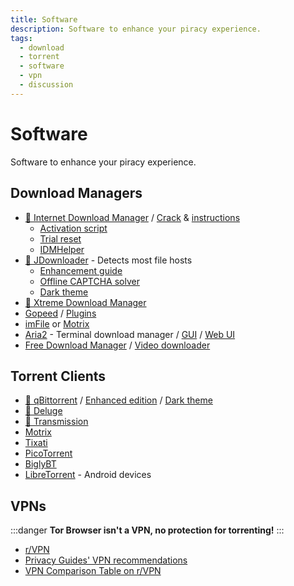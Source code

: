 ```yaml
---
title: Software
description: Software to enhance your piracy experience.
tags:
  - download
  - torrent
  - software
  - vpn
  - discussion
---
```


# Software

Software to enhance your piracy experience.

## Download Managers

- [🌟 Internet Download Manager](https://www.internetdownloadmanager.com) /
  [Crack](https://cracksurl.com/internet-download-manager) &
  [instructions](https://rentry.org/installidm)
  - [Activation script](https://github.com/lstprjct/IDM-Activation-Script)
  - [Trial reset](https://github.com/J2TEAM/idm-trial-reset)
  - [IDMHelper](https://github.com/unamer/IDMHelper)
- [🌟 JDownloader](https://jdownloader.org/jdownloader2) - Detects most file
  hosts
  - [Enhancement guide](https://lemmy.world/post/3098414)
  - [Offline CAPTCHA solver](https://github.com/cracker0dks/CaptchaSolver)
  - [Dark theme](https://support.jdownloader.org/Knowledgebase/Article/View/dark-mode-theme)
- [🌟 Xtreme Download Manager](https://xtremedownloadmanager.com)
- [Gopeed](https://gopeed.com) /
  [Plugins](https://github.com/search?q=topic%3Agopeed-extension&type=repositories)
- [imFile](https://github.com/imfile-io/imfile-desktop) or
  [Motrix](https://motrix.app)
- [Aria2](https://aria2.github.io) - Terminal download manager /
  [GUI](https://persepolisdm.github.io) /
  [Web UI](https://github.com/ziahamza/webui-aria2)
- [Free Download Manager](https://www.freedownloadmanager.org) /
  [Video downloader](https://github.com/meowcateatrat/elephant)

## Torrent Clients

- [🌟 qBittorrent](https://www.qbittorrent.org) /
  [Enhanced edition](https://github.com/c0re100/qBittorrent-Enhanced-Edition) /
  [Dark theme](https://draculatheme.com/qbittorrent)
- [🌟 Deluge](https://dev.deluge-torrent.org)
- [🌟 Transmission](https://transmissionbt.com)
- [Motrix](https://motrix.app)
- [Tixati](https://tixati.com)
- [PicoTorrent](https://picotorrent.org)
- [BiglyBT](https://www.biglybt.com)
- [LibreTorrent](https://github.com/proninyaroslav/libretorrent) - Android
  devices

## VPNs

:::danger
**Tor Browser isn't a VPN, no protection for torrenting!**
:::

- [r/VPN](https://www.reddit.com/r/VPN)
- [Privacy Guides' VPN recommendations](https://www.privacyguides.org/en/vpn)
- [VPN Comparison Table on r/VPN](https://www.reddit.com/m736zt)

